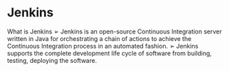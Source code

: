 # Jenkins
What is Jenkins
➢ Jenkins is an open-source Continuous Integration server written in
Java for orchestrating a chain of actions to achieve the Continuous
Integration process in an automated fashion.
➢ Jenkins supports the complete development life cycle of software
from building, testing, deploying the software.
